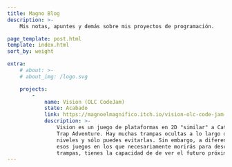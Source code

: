 ```yaml
---
title: Magno Blog
description: >-
    Mis notas, apuntes y demás sobre mis proyectos de programación.

page_template: post.html
template: index.html
sort_by: weight

extra:
    # about: >-
    # about_img: /logo.svg

    projects:
        -
            name: Vision (OLC CodeJam)
            state: Acabado
            link: https://magnoelmagnifico.itch.io/vision-olc-code-jam-2021
            description: >-
                Vision es un juego de plataformas en 2D "similar" a Cat Mario o
                Trap Adventure. Hay muchas trampas ocultas a lo largo de los
                niveles y sólo puedes evitarlas. Sin embargo, a diferencia de
                esos juegos en los que necesariamente morirás para descubrir las
                trampas, tienes la capacidad de de ver el futuro próximo.
---
```

